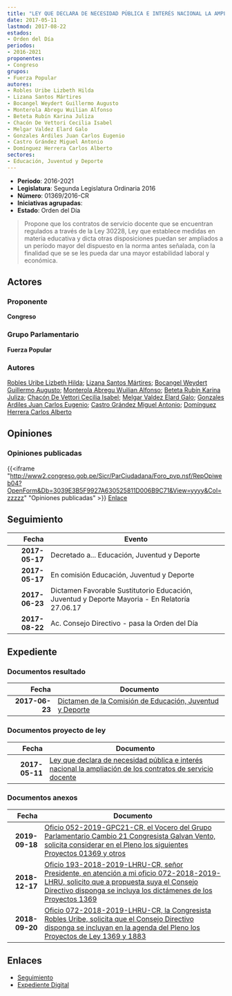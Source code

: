 ```yaml
---
title: "LEY QUE DECLARA DE NECESIDAD PÚBLICA E INTERÉS NACIONAL LA AMPLIACIÓN DE LOS CONTRATOS DE SERVICIO DOCENTE"
date: 2017-05-11
lastmod: 2017-08-22
estados:
- Orden del Día
periodos:
- 2016-2021
proponentes:
- Congreso
grupos:
- Fuerza Popular
autores:
- Robles Uribe Lizbeth Hilda
- Lizana Santos Mártires
- Bocangel Weydert Guillermo Augusto
- Monterola Abregu Wuilian Alfonso
- Beteta Rubín Karina Juliza
- Chacón De Vettori Cecilia Isabel
- Melgar Valdez Elard Galo
- Gonzales Ardiles Juan Carlos Eugenio
- Castro Grández Miguel Antonio
- Domínguez Herrera Carlos Alberto
sectores:
- Educación, Juventud y Deporte
---
```

- **Periodo**: 2016-2021
- **Legislatura**: Segunda Legislatura Ordinaria 2016
- **Número**: 01369/2016-CR
- **Iniciativas agrupadas**: 
- **Estado**: Orden del Día

> Propone que los contratos de servicio docente que se encuentran regulados a través de la Ley 30228, Ley que establece medidas en materia educativa y dicta otras disposiciones puedan ser ampliados a un período mayor del dispuesto en la norma antes señalada, con la finalidad que se se les pueda dar una mayor estabilidad laboral y económica.


## Actores

### Proponente

**Congreso**

### Grupo Parlamentario

**Fuerza Popular**

### Autores

[Robles Uribe Lizbeth Hilda](mailto:mailto:lroblesu@congreso.gob.pe); [Lizana Santos Mártires](mailto:mailto:mlizana@congreso.gob.pe); [Bocangel Weydert Guillermo Augusto](mailto:mailto:gbocangel@congreso.gob.pe); [Monterola Abregu Wuilian Alfonso](mailto:mailto:wmonterola@congreso.gob.pe); [Beteta Rubín Karina Juliza](mailto:mailto:kbeteta@congreso.gob.pe); [Chacón De Vettori Cecilia Isabel](mailto:mailto:cchacon@congreso.gob.pe); [Melgar Valdez Elard Galo](mailto:mailto:emelgar@congreso.gob.pe); [Gonzales Ardiles Juan Carlos Eugenio](mailto:mailto:jgonzalesa@congreso.gob.pe); [Castro Grández Miguel Antonio](mailto:mailto:macastro@congreso.gob.pe); [Domínguez Herrera Carlos Alberto](mailto:mailto:cdominguez@congreso.gob.pe)

## Opiniones

### Opiniones publicadas

{{<iframe "http://www2.congreso.gob.pe/Sicr/ParCiudadana/Foro_pvp.nsf/RepOpiweb04?OpenForm&Db=3039E3B5F9927A630525811D006B9C71&View=yyyy&Col=zzzzz" "Opiniones publicadas" >}}
[Enlace](http://www2.congreso.gob.pe/Sicr/ParCiudadana/Foro_pvp.nsf/RepOpiweb04?OpenForm&Db=3039E3B5F9927A630525811D006B9C71&View=yyyy&Col=zzzzz)


## Seguimiento

| Fecha | Evento |
|------:|--------|
| **2017-05-17** | Decretado a... Educación, Juventud y Deporte |
| **2017-05-17** | En comisión Educación, Juventud y Deporte |
| **2017-06-23** | Dictamen Favorable Sustitutorio Educación, Juventud y Deporte Mayoria - En Relatoría 27.06.17 |
| **2017-08-22** | Ac. Consejo Directivo - pasa la Orden del Día |

## Expediente

### Documentos resultado

| Fecha | Documento |
|------:|-----------|
| **2017-06-23** | [Dictamen de la Comisión de Educación, Juventud y Deporte](http://www.leyes.congreso.gob.pe/Documentos/2016_2021/Dictamenes/Proyectos_de_Ley/01369DC10MAY20170623.pdf) |

### Documentos proyecto de ley

| Fecha | Documento |
|------:|-----------|
| **2017-05-11** | [Ley que declara de necesidad pública e interés nacional la ampliación de los contratos de servicio docente](http://www.leyes.congreso.gob.pe/Documentos/2016_2021/Proyectos_de_Ley_y_de_Resoluciones_Legislativas/PL0136920170511.pdf) |

### Documentos anexos

| Fecha | Documento |
|------:|-----------|
| **2019-09-18** | [Oficio 052-2019-GPC21-CR, el Vocero del Grupo Parlamentario Cambio 21 Congresista Galvan Vento, solicita considerar en el Pleno los siguientes Proyectos 01369 y otros](http://www.leyes.congreso.gob.pe/Documentos/2016_2021/Oficios/Grupos_Parlamentarios/OFICIO-052-2019-GPC21-CR.pdf) |
| **2018-12-17** | [Oficio 193-2018-2019-LHRU-CR, señor Presidente, en atención a mi oficio 072-2018-2019-LHRU, solicito que a propuesta suya el Consejo Directivo disponga se incluya los dictámenes de los Proyectos 1369](http://www.leyes.congreso.gob.pe/Documentos/2016_2021/Oficios/Congresistas/OFICIO-193-2018-2019-LHRU-CR.pdf) |
| **2018-09-20** | [Oficio 072-2018-2019-LHRU-CR, la Congresista Robles Uribe, solicita que el Consejo Directivo disponga se incluyan en la agenda del Pleno los Proyectos de Ley 1369 y 1883](http://www.leyes.congreso.gob.pe/Documentos/2016_2021/Oficios/Congresistas/OFICIO-072-2018-2019-LHRU-CR.PDF) |

## Enlaces

- [Seguimiento](http://www2.congreso.gob.pe/Sicr/TraDocEstProc/CLProLey2016.nsf/f7fff46988ca05b1052578e100829cc7/3daa3873c708dfa00525811d006838ae?OpenDocument)
- [Expediente Digital](http://www2.congreso.gob.pe/Sicr/TraDocEstProc/CLProLey2016.nsf/f7fff46988ca05b1052578e100829cc7/3daa3873c708dfa00525811d006838ae?OpenDocument&Click=05257FB7005EB655.eb71d0cf91d8294e05256cdf006b5706/$Body/0.1C6C)

